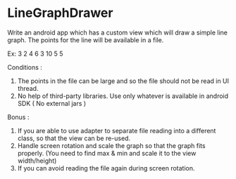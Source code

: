 LineGraphDrawer
===============

Write an android app which has a custom view which will draw a simple line graph.
The points for the line will be available in a file.

Ex: 
3 2
4 6
3 10
5 5

Conditions : 
1. The points in the file can be large and so the file should not be read in UI thread.
2. No help of third-party libraries. Use only whatever is available in android SDK ( No external jars )

Bonus : 

1) If you are able to use adapter to separate file reading into a different class, so that the view can be re-used.
2) Handle screen rotation and scale the graph so that the graph fits properly. (You need to find max & min and scale it to the view width/height)
3) If you can avoid reading the file again during screen rotation.
